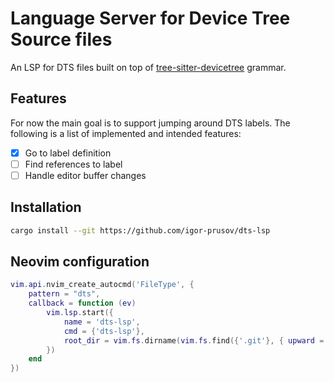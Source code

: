 # Language Server for Device Tree Source files
An LSP for DTS files built on top of [tree-sitter-devicetree](https://github.com/joelspadin/tree-sitter-devicetree) grammar.
## Features
For now the main goal is to support jumping around DTS labels. The following is a list of implemented and intended features:
- [x] Go to label definition
- [ ] Find references to label
- [ ] Handle editor buffer changes

## Installation
```sh
cargo install --git https://github.com/igor-prusov/dts-lsp
```

## Neovim configuration
```lua
vim.api.nvim_create_autocmd('FileType', {
    pattern = "dts",
    callback = function (ev)
        vim.lsp.start({
            name = 'dts-lsp',
            cmd = {'dts-lsp'},
            root_dir = vim.fs.dirname(vim.fs.find({'.git'}, { upward = true })[1]),
        })
    end
})
```
